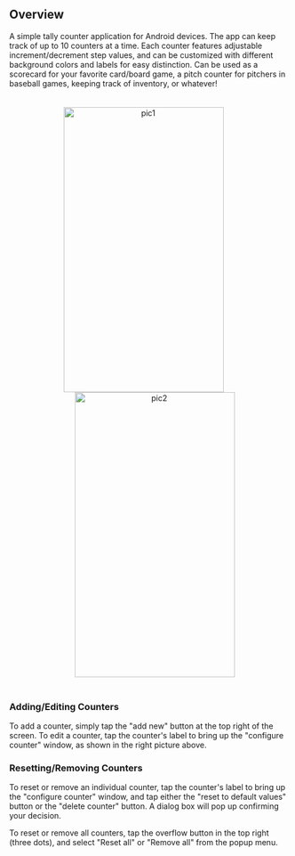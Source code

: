 ## Overview

A simple tally counter application for Android devices.  The app can keep track of up to 10 counters at a time.  Each counter features adjustable increment/decrement step values, and can be customized with different background colors and labels for easy distinction.  Can be used as a scorecard for your favorite card/board game, a pitch counter for pitchers in baseball games, keeping track of inventory, or whatever!


<div style="text-align:center; padding: 20px">
<img src="http://imgur.com/0QVXosY.jpg"  width="288" height="512" style="margin-right:20px" alt="pic1">
<img src="http://imgur.com/bEvsCYA.jpg"  width="288" height="512" style="margin-left:20px" alt="pic2">
</div>


### Adding/Editing Counters

To add a counter, simply tap the "add new" button at the top right of the screen.  To edit a counter, tap the counter's label to bring up the "configure counter" window, as shown in the right picture above.

### Resetting/Removing Counters

To reset or remove an individual counter, tap the counter's label to bring up the "configure counter" window, and tap either the "reset to default values" button or the "delete counter" button. A dialog box will pop up confirming your decision.

To reset or remove all counters, tap the overflow button in the top right (three dots), and select "Reset all" or "Remove all" from the popup menu.